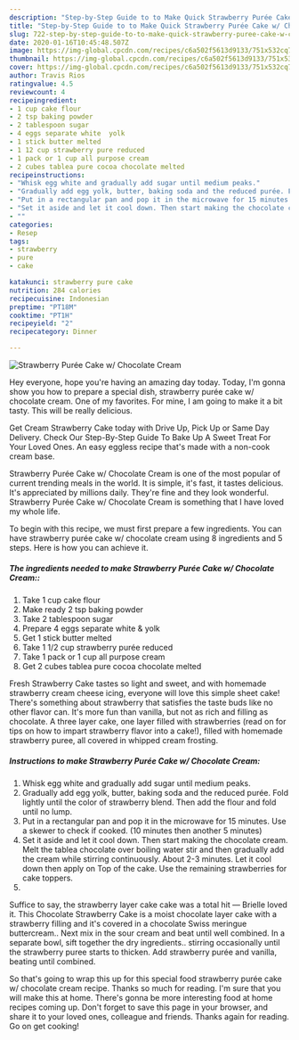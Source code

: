 ```yaml
---
description: "Step-by-Step Guide to to Make Quick Strawberry Purée Cake w/ Chocolate Cream"
title: "Step-by-Step Guide to to Make Quick Strawberry Purée Cake w/ Chocolate Cream"
slug: 722-step-by-step-guide-to-to-make-quick-strawberry-puree-cake-w-chocolate-cream
date: 2020-01-16T10:45:48.507Z
image: https://img-global.cpcdn.com/recipes/c6a502f5613d9133/751x532cq70/strawberry-puree-cake-w-chocolate-cream-recipe-main-photo.jpg
thumbnail: https://img-global.cpcdn.com/recipes/c6a502f5613d9133/751x532cq70/strawberry-puree-cake-w-chocolate-cream-recipe-main-photo.jpg
cover: https://img-global.cpcdn.com/recipes/c6a502f5613d9133/751x532cq70/strawberry-puree-cake-w-chocolate-cream-recipe-main-photo.jpg
author: Travis Rios
ratingvalue: 4.5
reviewcount: 4
recipeingredient:
- 1 cup cake flour
- 2 tsp baking powder
- 2 tablespoon sugar
- 4 eggs separate white  yolk
- 1 stick butter melted
- 1 12 cup strawberry pure reduced
- 1 pack or 1 cup all purpose cream
- 2 cubes tablea pure cocoa chocolate melted
recipeinstructions:
- "Whisk egg white and gradually add sugar until medium peaks."
- "Gradually add egg yolk, butter, baking soda and the reduced purée. Fold lightly until the color of strawberry blend. Then add the flour and fold until no lump."
- "Put in a rectangular pan and pop it in the microwave for 15 minutes. Use a skewer to check if cooked. (10 minutes then another 5 minutes)"
- "Set it aside and let it cool down. Then start making the chocolate cream. Melt the tablea chocolate over boiling water stir and then gradually add the cream while stirring continuously. About 2-3 minutes. Let it cool down then apply on Top of the cake. Use the remaining strawberries for cake toppers."
- ""
categories:
- Resep
tags:
- strawberry
- pure
- cake

katakunci: strawberry pure cake
nutrition: 284 calories
recipecuisine: Indonesian
preptime: "PT18M"
cooktime: "PT1H"
recipeyield: "2"
recipecategory: Dinner

---
```



![Strawberry Purée Cake w/ Chocolate Cream](https://img-global.cpcdn.com/recipes/c6a502f5613d9133/751x532cq70/strawberry-puree-cake-w-chocolate-cream-recipe-main-photo.jpg)

Hey everyone, hope you're having an amazing day today. Today, I'm gonna show you how to prepare a special dish, strawberry purée cake w/ chocolate cream. One of my favorites. For mine, I am going to make it a bit tasty. This will be really delicious.

Get Cream Strawberry Cake today with Drive Up, Pick Up or Same Day Delivery. Check Our Step-By-Step Guide To Bake Up A Sweet Treat For Your Loved Ones. An easy eggless recipe that&#39;s made with a non-cook cream base.

Strawberry Purée Cake w/ Chocolate Cream is one of the most popular of current trending meals in the world. It is simple, it's fast, it tastes delicious. It's appreciated by millions daily. They're fine and they look wonderful. Strawberry Purée Cake w/ Chocolate Cream is something that I have loved my whole life.


To begin with this recipe, we must first prepare a few ingredients. You can have strawberry purée cake w/ chocolate cream using 8 ingredients and 5 steps. Here is how you can achieve it.

##### The ingredients needed to make Strawberry Purée Cake w/ Chocolate Cream::

1. Take 1 cup cake flour
1. Make ready 2 tsp baking powder
1. Take 2 tablespoon sugar
1. Prepare 4 eggs separate white &amp; yolk
1. Get 1 stick butter melted
1. Take 1 1/2 cup strawberry purée reduced
1. Take 1 pack or 1 cup all purpose cream
1. Get 2 cubes tablea pure cocoa chocolate melted


Fresh Strawberry Cake tastes so light and sweet, and with homemade strawberry cream cheese icing, everyone will love this simple sheet cake! There&#39;s something about strawberry that satisfies the taste buds like no other flavor can. It&#39;s more fun than vanilla, but not as rich and filling as chocolate. A three layer cake, one layer filled with strawberries (read on for tips on how to impart strawberry flavor into a cake!), filled with homemade strawberry puree, all covered in whipped cream frosting. 

##### Instructions to make Strawberry Purée Cake w/ Chocolate Cream:

1. Whisk egg white and gradually add sugar until medium peaks.
1. Gradually add egg yolk, butter, baking soda and the reduced purée. Fold lightly until the color of strawberry blend. Then add the flour and fold until no lump.
1. Put in a rectangular pan and pop it in the microwave for 15 minutes. Use a skewer to check if cooked. (10 minutes then another 5 minutes)
1. Set it aside and let it cool down. Then start making the chocolate cream. Melt the tablea chocolate over boiling water stir and then gradually add the cream while stirring continuously. About 2-3 minutes. Let it cool down then apply on Top of the cake. Use the remaining strawberries for cake toppers.
1. 


Suffice to say, the strawberry layer cake cake was a total hit — Brielle loved it. This Chocolate Strawberry Cake is a moist chocolate layer cake with a strawberry filling and it&#39;s covered in a chocolate Swiss meringue buttercream.. Next mix in the sour cream and beat until well combined. In a separate bowl, sift together the dry ingredients.. stirring occasionally until the strawberry puree starts to thicken. Add strawberry purée and vanilla, beating until combined. 

So that's going to wrap this up for this special food strawberry purée cake w/ chocolate cream recipe. Thanks so much for reading. I'm sure that you will make this at home. There's gonna be more interesting food at home recipes coming up. Don't forget to save this page in your browser, and share it to your loved ones, colleague and friends. Thanks again for reading. Go on get cooking!
